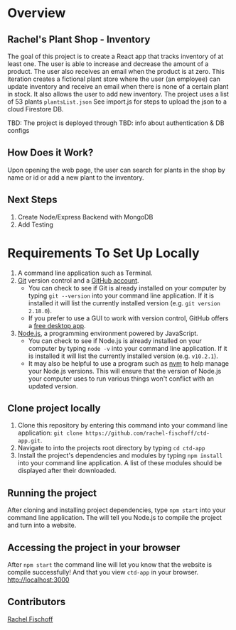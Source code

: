 # Overview 

## Rachel's Plant Shop - Inventory 
The goal of this project is to create a React app that tracks inventory of at least one. The user is able to increase and decrease the amount of a product. The user also receives an email when the product is at zero. This iteration creates a fictional plant store where the user (an employee) can update inventory and receive an email when there is none of a certain plant in stock. It also allows the user to add new inventory. The project uses a list of 53 plants `plantsList.json` See import.js for steps to upload the json to a cloud Firestore DB.

TBD: The project is deployed through
TBD: info about authentication & DB configs

## How Does it Work?
Upon opening the web page, the user can search for plants in the shop by name or id or add a new plant to the inventory. 

## Next Steps
1. Create Node/Express Backend with MongoDB
1. Add Testing 

# Requirements To Set Up Locally
1. A command line application such as Terminal.
1. [Git](https://git-scm.com/) version control and a [GitHub account](https://github.com/).
    - You can check to see if Git is already installed on your computer by typing `git --version` into your command line application. If it is installed it will list the currently installed version (e.g. `git version 2.18.0`).
    - If you prefer to use a GUI to work with version control, GitHub offers a [free desktop app](https://desktop.github.com).
1. [Node.js](https://nodejs.org/en/), a programming environment powered by JavaScript.
    - You can check to see if Node.js is already installed on your computer by typing `node -v` into your command line application. If it is installed it will list the currently installed version (e.g. `v10.2.1`). 
    - It may also be helpful to use a program such as [nvm](https://github.com/creationix/nvm) to help manage your Node.js versions. This will ensure that the version of Node.js your computer uses to run various things won't conflict with an updated version.

## Clone project locally 
1. Clone this repository by entering this command into your command line application: `git clone https://github.com/rachel-fischoff/ctd-app.git`. 
1. Navigate to into the projects root directory by typing `cd ctd-app`
1. Install the project's dependencies and modules by typing `npm install` into your command line application. A list of these modules should be displayed after their downloaded. 

## Running the project
After cloning and installing project dependencies, type `npm start` into your command line application. The will tell you Node.js to compile the project and turn into a website.

## Accessing the project in your browser
After `npm start` the command line will let you know that the website is compile successfully! And that you view `ctd-app` in your browser. [http://localhost:3000]( http://localhost:3000)

## Contributors
[Rachel Fischoff](https://github.com/rachel-fischoff)
